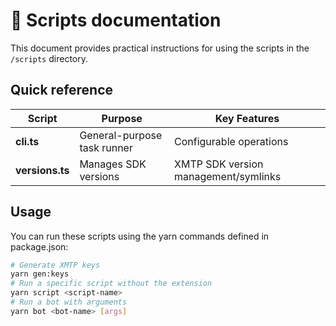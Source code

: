 # 📜 Scripts documentation

This document provides practical instructions for using the scripts in the `/scripts` directory.

## Quick reference

| Script          | Purpose                     | Key Features                         |
| --------------- | --------------------------- | ------------------------------------ |
| **cli.ts**      | General-purpose task runner | Configurable operations              |
| **versions.ts** | Manages SDK versions        | XMTP SDK version management/symlinks |

## Usage

You can run these scripts using the yarn commands defined in package.json:

```bash
# Generate XMTP keys
yarn gen:keys
# Run a specific script without the extension
yarn script <script-name>
# Run a bot with arguments
yarn bot <bot-name> [args]
```
